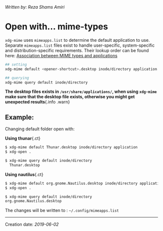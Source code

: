 _Written by: Reza Shams Amiri_
# Open with... mime-types

`xdg-mime` uses `mimeapps.list` to determine the default application to use.
Separate `mimeapps.list` files exist to handle user-specific, system-specific and distribution-specific requirements. Their lookup order can be found here: [Association between MIME types and applications][ABMTAA]

``` sh
## setting
xdg-mime default <opener-shortcut>.desktop inode/directory application

## querying
xdg-mime query default inode/directory
```

__The desktop files exists in `/usr/share/applications/`, when using `xdg-mime` make sure that the desktop file exists, otherwise you might get unexpected results__{.info .warn}

## Example:
Changing default folder open with:

__Using thunar__{.ct}
``` sh
$ xdg-mime default Thunar.desktop inode/directory application
$ xdg-open .

$ xdg-mime query default inode/directory
  Thunar.desktop
```
__Using nautilus__{.ct}
``` sh
$ xdg-mime default org.gnome.Nautilus.desktop inode/directory application
$ xdg-open .

$ xdg-mime query default inode/directory
org.gnome.Nautilus.desktop
```

The changes will be written to : `~/.config/mimeapps.list`


* * *
Creation date: _2019-06-02_

[ABMTAA]: https://specifications.freedesktop.org/mime-apps-spec/mime-apps-spec-1.0.1.html